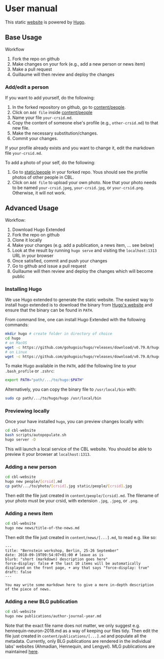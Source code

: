 # User manual

This static [website](https://cbl-website.onrender.com) is powered by [Hugo](http://gohugo.io).

## Base Usage
Workflow
1. Fork the repo on github
2. Make changes on your fork (e.g., add a new person or news item)
3. Make a pull request
4. Guillaume will then review and deploy the changes

### Add/edit a person

If you want to add yourself, do the following:
1. In the forked repository on github, go to [content/people](content/people).
2. Click on `Add file` inside [content/people](content/people)
3. Name your file `your-crsid.md`. 
4. Copy the content of someone else's profile (e.g., `other-crsid.md`) to that new file.
5. Make the necessary substitution/changes.
6. Commit your changes.

If your profile already exists and you want to change it, edit the markdown file `your-crsid.md`.

To add a photo of your self, do the following: 
1. Go to [static/people](static/people) in your forked repo. Yous should see the profile photos of other people in CBL.
2. Click on `Add file` to upload your own photo.
Noe that your photo needs to be named `your-crsid.jpeg`, `your-crsid.jpg`, or `your-crsid.png`. Otherwise, it will not work.

## Advanced Usage
Workflow:
1. Download Hugo Extended
2. Fork the repo on github
3. Clone it locally
4. Make your changes (e.g. add a publication, a news item, ... see below)
5. Look at the result by running `hugo serve` and visiting the `localhost:1313` URL in your browser
6. Once satisfied, commit and push your changes
7. Go to github and issue a pull request
8. Guillaume will then review and deploy the changes which will become public

### Installing Hugo
We use Hugo extended to generate the static website. 
The easiest way to install hugo extended is to download the binary from [Hugo's website](https://github.com/gohugoio/hugo/releases) and ensure that the binary can be found in `PATH`.

From command line, one can install Hugo Extended with the following commands:

```sh
mkdir hugo # create folder in directory of choice
cd hugo
# on MacOS
wget -c https://github.com/gohugoio/hugo/releases/download/v0.79.0/hugo_extended_0.79.0_macOS-64bit.tar.gz -O - | tar -xz -C .
# on Linux
wget -c https://github.com/gohugoio/hugo/releases/download/v0.79.0/hugo_extended_0.79.0_Linux-64bit.tar.gz -O - | tar -xz -C .
```

To make Hugo available in the `PATH`, add the following line to your `.bash_profile` or `.zshrc`:

```sh
export PATH="path/.../to/hugo:$PATH"
```

Alternatively, you can copy the binary file to `/usr/local/bin` with:

```sh
sudo cp path/.../to/hugo/hugo /usr/local/bin
```

### Previewing locally

Once your have installed `hugo`, you can preview changes locally with:

```sh
cd cbl-website
bash scripts/autopopulate.sh
hugo server -D
```
This will launch a local service of the CBL website.
You should be able to preview it your browser at `localhost:1313`.

### Adding a new person

```sh
cd cbl-website
hugo new people/[crsid].md
cp path/.../to/photo/[crsid].jpg static/people/[crsid].jpg
```
Then edit the file just created in `content/people/[crsid].md`. 
The filename of your photo must be your crsid, with extension `.jpg`, `.jpeg`, or `.png`.

### Adding a news item

```sh
cd cbl-website
hugo new news/title-of-the-news.md
```

Then edit the file just created in `content/news/[...].md`, to read e.g. like so:

```
---
title: "Bernstein workshop, Berlin, 25-26 September"
date: 2018-09-19T09:54:07+01:00 # leave as is
blurb: "short (markdown) description goes here"
force-display: false # the last 10 items will be automatically displayed on the front page, + any that says "force-display: true"
draft: false
---

You may write some markdown here to give a more in-depth description of the piece of news.
```

### Adding a new BLG publication

```sh
cd cbl-website
hugo new publications/author-journal-year.md
```

Note that the exact file name does not matter, we only suggest e.g. hennequin-neuron-2018.md as a way of keeping our files tidy.
Then edit the file just created in `content/publications/[...].md` and populate all the metadata.
Currently, only BLG publications are rendered in the individual labs' websites (Ahmadian, Hennequin, and Lengyel).
MLG publications are maintained [here](http://mlg.eng.cam.ac.uk).

